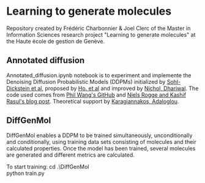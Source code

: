 # Learning to generate molecules

Repository created by Frédéric Charbonnier & Joel Clerc of the Master in Information Sciences research project "Learning to generate molecules" at the Haute école de gestion de Genève.  

## Annotated diffusion

Annotated_diffusion.ipynb notebook is to experiment and implemente the Denoising Diffusion Probabilistic Models (DDPMs) initialized by [Sohl-Dickstein et al](http://arxiv.org/abs/1503.03585), proposed by [Ho. et al](http://arxiv.org/abs/2006.11239) and improved by [Nichol, Dhariwal](http://arxiv.org/abs/2102.09672). The code used comes from [Phil Wang's GitHub](https://github.com/lucidrains/denoising-diffusion-pytorch) and [Niels Rogge and Kashif Rasul's blog post](https://huggingface.co/blog/annotated-diffusion). Theoretical support by [Karagiannakos, Adaloglou](https://theaisummer.com/diffusion-models/).

## DiffGenMol

DiffGenMol enables a DDPM to be trained simultaneously, unconditionally and conditionally, using training data sets consisting of molecules and their calculated properties. Once the model has been trained, several molecules are generated and different metrics are calculated. 

To start training:
cd .\DiffGenMol\
python train.py
